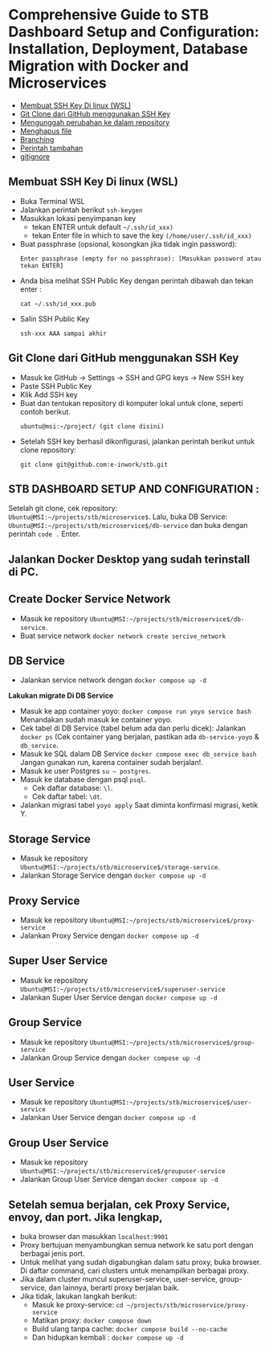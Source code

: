 # Comprehensive Guide to STB Dashboard Setup and Configuration: Installation, Deployment, Database Migration with Docker and Microservices

* [Membuat SSH Key Di linux (WSL)](https://github.com/e-inwork/stb/README#mengunduh-repository)
* [Git Clone dari GitHub menggunakan SSH Key](https://github.com/datascienceid/README#memperbarui-repository)
* [Mengunggah perubahan ke dalam repository](https://github.com/datascienceid/README#mengunggah-perubahan)
* [Menghapus file](https://github.com/datascienceid/README#menghapus-file)
* [Branching](https://github.com/datascienceid/README#branching)
* [Perintah tambahan](https://github.com/datascienceid/README#perintah-tambahan)
* [gitignore](https://github.com/datascienceid/README#gitignore)

## Membuat SSH Key Di linux (WSL)

* Buka Terminal WSL
* Jalankan perintah berikut ```ssh-keygen```
* Masukkan lokasi penyimpanan key
  - tekan ENTER untuk default ```~/.ssh/id_xxx)```
  - tekan Enter file in which to save the key ```(/home/user/.ssh/id_xxx)```
* Buat passphrase (opsional, kosongkan jika tidak ingin password):
   ```
   Enter passphrase (empty for no passphrase): [Masukkan password atau tekan ENTER]
   ```
* Anda bisa melihat SSH Public Key dengan perintah dibawah dan tekan enter :
   ```
   cat ~/.ssh/id_xxx.pub
   ```
* Salin SSH Public Key 
   ```
   ssh-xxx AAA sampai akhir
   ```

## Git Clone dari GitHub menggunakan SSH Key
* Masuk ke GitHub → Settings → SSH and GPG keys → New SSH key
* Paste SSH Public Key
* Klik Add SSH key
* Buat dan tentukan repository di komputer lokal untuk clone, seperti contoh berikut.
   ```
   ubuntu@msi:~/project/ (git clone disini)
   ```
* Setelah SSH key berhasil dikonfigurasi, jalankan perintah berikut untuk clone repository:
   ```
   git clone git@github.com:e-inwork/stb.git
   ```
   
## STB DASHBOARD SETUP AND CONFIGURATION : 
Setelah git clone, cek repository: ```Ubuntu@MSI:~/projects/stb/microservice$```. 
Lalu, buka DB Service: ```Ubuntu@MSI:~/projects/stb/microservice$/db-service```  dan buka dengan perintah ```code .``` Enter.

## Jalankan Docker Desktop yang sudah terinstall di PC.

## Create Docker Service Network
* Masuk ke repository ```Ubuntu@MSI:~/projects/stb/microservice$/db-service```.
* Buat service network ```docker network create sercive_network```

## DB Service
* Jalankan service network dengan ```docker compose up -d```
  
**Lakukan migrate Di DB Service**
* Masuk ke app container yoyo: ```docker compose run yoyo service bash``` Menandakan sudah masuk ke container yoyo.
* Cek tabel di DB Service (tabel belum ada dan perlu dicek):
  Jalankan ```docker ps```
  (Cek container yang berjalan, pastikan ada ```db-service-yoyo``` & ```db_service```.
* Masuk ke SQL dalam DB Service ```docker compose exec db_service bash``` Jangan gunakan run, karena container sudah berjalan!.
* Masuk ke user Postgres ```su – postgres```.
* Masuk ke database dengan psql ```psql```.
  - Cek daftar database: ```\l```.
  - Cek daftar tabel: ```\dt```.
* Jalankan migrasi tabel ```yoyo apply``` Saat diminta konfirmasi migrasi, ketik Y.

## Storage Service
* Masuk ke repository ```Ubuntu@MSI:~/projects/stb/microservice$/storage-service```.
* Jalankan Storage Service dengan ```docker compose up -d```

## Proxy Service
* Masuk ke repository ```Ubuntu@MSI:~/projects/stb/microservice$/proxy-service```
* Jalankan Proxy Service dengan ```docker compose up -d```

## Super User Service
* Masuk ke repository ```Ubuntu@MSI:~/projects/stb/microservice$/superuser-service```
* Jalankan Super User Service dengan ```docker compose up -d```

## Group Service
* Masuk ke repository ```Ubuntu@MSI:~/projects/stb/microservice$/group-service```
* Jalankan Group Service dengan ```docker compose up -d```

## User Service
* Masuk ke repository ```Ubuntu@MSI:~/projects/stb/microservice$/user-service```
* Jalankan User Service dengan ```docker compose up -d```

## Group User Service
* Masuk ke repository ```Ubuntu@MSI:~/projects/stb/microservice$/groupuser-service```
* Jalankan Group User Service dengan ```docker compose up -d```

## Setelah semua berjalan, cek Proxy Service, envoy, dan port. Jika lengkap, 
* buka browser dan masukkan ```localhost:9901```
* Proxy bertujuan menyambungkan semua network ke satu port dengan berbagai jenis port.
* Untuk melihat yang sudah digabungkan dalam satu proxy, buka browser. Di daftar command, cari clusters untuk menampilkan berbagai proxy.
* Jika dalam cluster muncul superuser-service, user-service, group-service, dan lainnya, berarti proxy berjalan baik.
* Jika tidak, lakukan langkah berikut:
  - Masuk ke proxy-service: ```cd ~/projects/stb/microservice/proxy-service```
  - Matikan proxy: ```docker compose down```
  - Build ulang tanpa cache: ```docker compose build --no-cache```
  - Dan hidupkan kembali : ```docker compose up -d```






